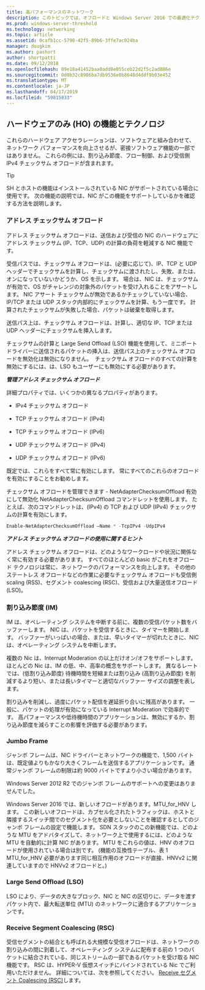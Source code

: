 ```yaml
---
title: 高パフォーマンスのネットワーク
description: このトピックでは、オフロードと Windows Server 2016 での最適化テクノロジの概要を示し、詳細なガイダンスについては、これらのテクノロジへのリンクが含まれています。
ms.prod: windows-server-threshold
ms.technology: networking
ms.topic: article
ms.assetid: 0cafb1cc-5798-42f5-89b6-3ffe7ac024ba
manager: dougkim
ms.author: pashort
author: shortpatti
ms.date: 09/12/2018
ms.openlocfilehash: 09e18a41452baa0add8e055ceb22d2f5c2ad886e
ms.sourcegitcommit: 0d0b32c8986ba7db9536e0b8648d4ddf9b03e452
ms.translationtype: MT
ms.contentlocale: ja-JP
ms.lasthandoff: 04/17/2019
ms.locfileid: "59815833"
---
```

## <a name="hardware-only-ho-features-and-technologies"></a>ハードウェアのみ (HO) の機能とテクノロジ

これらのハードウェア アクセラレーションは、ソフトウェアと組み合わせて、ネットワーク パフォーマンスを向上させるが、密接ソフトウェア機能の一部ではありません。 これらの例には、割り込み節度、フロー制御、および受信側 IPv4 チェックサム オフロードが含まれます。

>[!TIP]
>SH とホストの機能はインストールされている NIC がサポートされている場合に使用です。 次の機能の説明では、NIC がこの機能をサポートしているかを確認する方法を説明します。

### <a name="address-checksum-offload"></a>アドレス チェックサム オフロード

アドレス チェックサム オフロードは、送信および受信の NIC のハードウェアにアドレス チェックサム (IP、TCP、UDP) の計算の負荷を軽減する NIC 機能です。

受信パスでは、チェックサム オフロードは、(必要に応じて)、IP、TCP と UDP ヘッダーでチェックサムを計算し、チェックサムに渡されたし、失敗、または、オンになっていないかどうか、OS を示します。 場合は、NIC は、チェックサムが有効で、OS がチャレンジの対象外のパケットを受け入れることをアサートします。 NIC アサート チェックサムが無効であるかチェックしていない場合、IP/TCP または UDP スタック内部的にチェックサムを計算、もう一度です。 計算されたチェックサムが失敗した場合、パケットは破棄を取得します。

送信パス上は、チェックサム オフロードは、計算し、適切な IP、TCP または UDP ヘッダーにチェックサムを挿入します。

チェックサムの計算と Large Send Offload (LSO) 機能を使用して、ミニポート ドライバーに送信されるパケットの挿入は、送信パス上のチェックサム オフロードを無効化は無効になりません。  チェックサム オフロードのすべての計算を無効にするには、は、LSO もユーザーにも無効にする必要があります。

_**管理アドレス チェックサム オフロード**_

詳細プロパティでは、いくつかの異なるプロパティがあります。

-   IPv4 チェックサム オフロード

-   TCP チェックサム オフロード (IPv4)

-   TCP チェックサム オフロード (IPv6)

-   UDP チェックサム オフロード (IPv4)

-   UDP チェックサム オフロード (IPv6)

既定では、これらをすべて常に有効にします。 常にすべてのこれらのオフロードを有効にすることをお勧めします。

チェックサム オフロードを管理できます - NetAdapterChecksumOffload 有効にして無効化 NetAdapterChecksumOffload コマンドレットを使用します。 たとえば、次のコマンドレットは、(IPv4) の TCP および UDP (IPv4) チェックサムの計算を有効にします。

```PowerShell
Enable-NetAdapterChecksumOffload –Name * -TcpIPv4 -UdpIPv4
```

_**アドレス チェックサム オフロードの使用に関するヒント**_

アドレス チェックサム オフロードは、どのようなワークロードや状況に関係なく常に有効する必要があります。 すべてのほとんどの basic がこれをオフロード テクノロジは常に、ネットワークのパフォーマンスを向上します。 その他のステートレス オフロードなどの作業に必要なチェックサム オフロードも受信側 scaling (RSS)、セグメント coalescing (RSC)、受信および大量送信オフロード (LSO)。

### <a name="interrupt-moderation-im"></a>割り込み節度 (IM)

IM は、オペレーティング システムを中断する前に、複数の受信パケット数をバッファーします。 NIC は、パケットを受信するときに、タイマーを開始します。 バッファーがいっぱいの場合、または、早いタイマーが切れたときに、NIC は、オペレーティング システムを中断します。 

複数の Nic は、Interrupt Moderation の以上だけオン/オフをサポートします。 ほとんどの Nic は、IM の低、中、高率の概念をサポートします。 異なるレートでは、(低割り込み節度) 待機時間を短縮または割り込み (高割り込み節度) を削減するより短い、または長いタイマーと適切なバッファー サイズの調整を表します。

割り込みを削減し、過度にパケット配信を遅延折り合いに残高があります。 一般に、パケットの処理が有効になっている Interrupt Moderation で効率的です。 高パフォーマンスや低待機時間のアプリケーションは、無効にするか、割り込み節度を減らすことの影響を評価する必要があります。

### <a name="jumbo-frames"></a>Jumbo Frame

ジャンボ フレームは、NIC ドライバーとネットワークの機能で、1,500 バイトは、既定値よりもかなり大きくフレームを送信するアプリケーションです。 通常ジャンボ フレームの制限は約 9000 バイトですより小さい場合があります。

Windows Server 2012 R2 でのジャンボ フレームのサポートへの変更はありませんでした。

Windows Server 2016 では、新しいオフロードがあります。MTU_for_HNV します。 この新しいオフロードは、カプセル化されたトラフィックは、ホストと隣接するスイッチ間でのセグメント化を必要としないことを確認するとしてのジャンボ フレームの設定で機能します。 SDN スタックのこの新機能では、どのような MTU をアドバタイズして、ネットワーク上で使用するには、どのような MTU を自動的に計算 NIC があります。 MTU をこれらの値は、HNV のオフロードが使用されている場合は別です。 (機能の互換性テーブル、表 1 MTU_for_HNV 必要があります同じ相互作用のオフロードが直接、HNVv2 に関連していますので HNVv2 オフロードと。)

### <a name="large-send-offload-lso"></a>Large Send Offload (LSO)

LSO により、データの大きなブロック、NIC と NIC の区切りに、データを渡すパケット内で、最大転送単位 (MTU) のネットワークに適合するアプリケーションです。

### <a name="receive-segment-coalescing-rsc"></a>Receive Segment Coalescing (RSC)

受信セグメントの結合とも呼ばれる大規模な受信オフロードは、ネットワークの割り込みの間に到着して、オペレーティング システムに配布する前の 1 つのパケットに結合されている、同じストリームの一部であるパケットを受け取る NIC 機能です。 RSC は、HYPER-V 仮想スイッチにバインドされている Nic でご利用いただけません。 詳細については、次を参照してください。 [Receive セグメント Coalescing (RSC)](https://docs.microsoft.com/windows-server/networking/technologies/hpn/rsc-in-the-vswitch)します。
